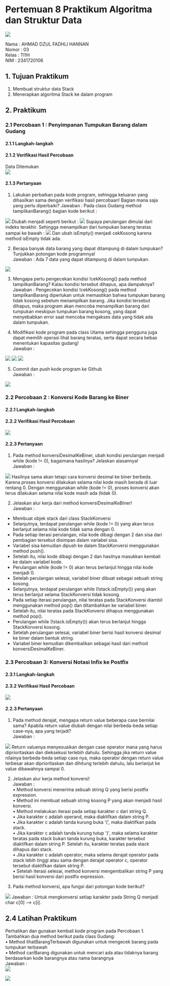 # Pertemuan 8 Praktikum Algoritma dan Struktur Data
<img src = "Logo Polinema (Politeknik Negeri Malang).png">  

Nama : AHMAD DZUL FADHLI HANNAN  
Nomor : 03  
Kelas : TI1H  
NIM : 2341720106

## 1. Tujuan Praktikum
1.	Membuat struktur data Stack
2.	Menerapkan algoritma Stack ke dalam program

 
## 2. Praktikum
### 2.1 Percobaan 1 : Penyimpanan Tumpukan Barang dalam Gudang
#### 2.1.1 Langkah-langkah
#### 2.1.2 Verifikasi Hasil Percobaan  
Data Ditemukan  
<img src = "image.png">  


#### 2.1.3 Pertanyaan
1.	Lakukan perbaikan pada kode program, sehingga keluaran yang dihasilkan sama dengan verifikasi hasil percobaan! Bagian mana saja yang perlu diperbaiki?
Jawaban : Pada class Gudang method tampilkanBarang() bagian kode berikut :  
<img src = "image-1.png">  
Diubah menjadi seperti berikut :  
<img src = "image-2.png">  
Supaya perulangan dimulai dari indeks terakhir. Sehingga menampilkan dari tumpukan barang teratas sampai ke bawah :  
<img src = "image-3.png">  
Dan ubah isEmpty() menjadi cekKosong karena method isEmpty tidak ada.  

2.	Berapa banyak data barang yang dapat ditampung di dalam tumpukan? Tunjukkan potongan kode programnya!  
Jawaban : Ada 7 data yang dapat ditampung di dalam tumpukan.  
<img src = "image-4.png">  

3.	Mengapa perlu pengecekan kondisi !cekKosong() pada method tampilkanBarang? Kalau kondisi tersebut dihapus, apa dampaknya?  
Jawaban : Pengecekan kondisi !cekKosong() pada method tampilkanBarang diperlukan untuk memastikan bahwa tumpukan barang tidak kosong sebelum menampilkan barang. Jika kondisi tersebut dihapus, maka program akan mencoba menampilkan barang dari tumpukan meskipun tumpukan barang kosong, yang dapat menyebabkan error saat mencoba mengakses data yang tidak ada dalam tumpukan.  

4.	Modifikasi kode program pada class Utama sehingga pengguna juga dapat memilih operasi lihat barang teratas, serta dapat secara bebas menentukan kapasitas gudang!  
Jawaban :  
<img src = "image-5.png">  
<img src = "image-6.png">  
<img src = "image-7.png">  

5.	Commit dan push kode program ke Github  
Jawaban :  
<img src = "image-8.png">  




### 2.2 Percobaan 2 : Konversi Kode Barang ke Biner
#### 2.2.1 Langkah-langkah
#### 2.2.2 Verifikasi Hasil Percobaan  
<img src = "image-9.png">  


#### 2.2.3 Pertanyaan  
1.	Pada method konversiDesimalKeBiner, ubah kondisi perulangan menjadi while (kode != 0), bagaimana hasilnya? Jelaskan alasannya!  
Jawaban :  
<img src = "image-10.png">  
Hasilnya sama akan tetapi cara konversi desimal ke biner berbeda. Karena proses konversi dilakukan selama nilai kode masih berada di luar rentang 0. Dengan menggunakan while (kode != 0), proses konversi akan terus dilakukan selama nilai kode masih ada (tidak 0).

2.	Jelaskan alur kerja dari method konversiDesimalKeBiner!  
Jawaban :  
- Membuat objek stack dari class StackKonversi
- Selanjutnya, terdapat perulangan while (kode != 0) yang akan terus berlanjut selama nilai kode tidak sama dengan 0.
- Pada setiap iterasi perulangan, nilai kode dibagi dengan 2 dan sisa dari pembagian tersebut disimpan dalam variabel sisa.  
- Variabel sisa kemudian dipush ke dalam StackKonversi menggunakan method push().  
- Setelah itu, nilai kode dibagi dengan 2 dan hasilnya masukkan kembali ke dalam variabel kode.  
- Perulangan while (kode != 0) akan terus berlanjut hingga nilai kode menjadi 0.  
- Setelah perulangan selesai, variabel biner dibuat sebagai sebuah string kosong.  
- Selanjutnya, terdapat perulangan while (!stack.isEmpty()) yang akan terus berlanjut selama StackKonversi tidak kosong.  
- Pada setiap iterasi perulangan, nilai teratas pada StackKonversi diambil menggunakan method pop() dan ditambahkan ke variabel biner.  
- Setelah itu, nilai teratas pada StackKonversi dihapus menggunakan method pop().  
- Perulangan while (!stack.isEmpty()) akan terus berlanjut hingga StackKonversi kosong.  
- Setelah perulangan selesai, variabel biner berisi hasil konversi desimal ke biner dalam bentuk string.  
- Variabel biner kemudian dikembalikan sebagai hasil dari method konversiDesimalKeBiner.  

### 2.3 Percobaan 3: Konversi Notasi Infix ke Postfix  
#### 2.3.1 Langkah-langkah
#### 2.3.2 Verifikasi Hasil Percobaan
<img src = "image-11.png">  

#### 2.2.3 Pertanyaan  
1.	Pada method derajat, mengapa return value beberapa case bernilai sama? Apabila return value diubah dengan nilai berbeda-beda setiap case-nya, apa yang terjadi?  
Jawaban :  
<img src = "image-13.png">  
Return valuenya menyesuaikan dengan case operator mana yang harus diprioritaskan dan dieksekusi terlebih dahulu.  Sehingga jika return value nilainya berbeda-beda setiap case nya, maka operator dengan return value terbesar akan diprioritaskan dan dihitung terlebih dahulu, lalu berlanjut ke value dibawahnya sampai 0.

2.	Jelaskan alur kerja method konversi!  
Jawaban :  
•	Method konversi menerima sebuah string Q yang berisi postfix expression.  
•	Method ini membuat sebuah string kosong P yang akan menjadi hasil konversi.  
•	Method melakukan iterasi pada setiap karakter c dari string Q.  
•	Jika karakter c adalah operand, maka diaktifkan dalam string P.  
•	Jika karakter c adalah tanda kurung buka '(', maka diaktifkan pada stack.  
•	Jika karakter c adalah tanda kurung tutup ')', maka selama karakter teratas pada stack bukan tanda kurung buka, karakter tersebut diaktifkan dalam string P. Setelah itu, karakter teratas pada stack dihapus dari stack.  
•	Jika karakter c adalah operator, maka selama derajat operator pada stack lebih tinggi atau sama dengan derajat operator c, operator tersebut diaktifkan dalam string P.  
•	Setelah iterasi selesai, method konversi mengembalikan string P yang berisi hasil konversi dari postfix expression.  

3.	Pada method konversi, apa fungsi dari potongan kode berikut?  
<img src = "image-12.png">   
Jawaban : Untuk mengkonversi setiap karakter pada String Q menjadi char c[0] --> c[i].

## 2.4 Latihan Praktikum
Perhatikan dan gunakan kembali kode program pada Percobaan 1. Tambahkan dua method berikut pada class Gudang:  
•	Method lihatBarangTerbawah digunakan untuk mengecek barang pada tumpukan terbawah  
•	Method cariBarang digunakan untuk mencari ada atau tidaknya barang berdasarkan kode barangnya atau nama barangnya  
Jawaban :  
<img src = "image-14.png">  

<img src = "image-15.png">  


